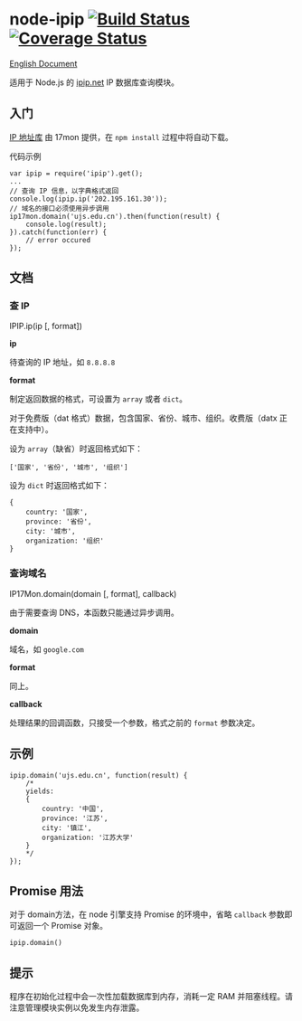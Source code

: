# node-ipip [![Build Status](https://travis-ci.org/ChiChou/node-ipip.svg?branch=master)](https://travis-ci.org/ChiChou/node-ipip) [![Coverage Status](https://img.shields.io/coveralls/ChiChou/node-ipip.svg)](https://coveralls.io/r/ChiChou/node-ipip)

[English Document](README.en.md)

适用于 Node.js 的 [ipip.net](http://ipip.net) IP 数据库查询模块。

## 入门

[IP 地址库](http://s.qdcdn.com/17mon/17monipdb.dat) 由 17mon 提供，在 `npm install` 过程中将自动下载。

代码示例

    var ipip = require('ipip').get();
    ...
    // 查询 IP 信息，以字典格式返回
    console.log(ipip.ip('202.195.161.30'));
    // 域名的接口必须使用异步调用
    ip17mon.domain('ujs.edu.cn').then(function(result) {
        console.log(result);
    }).catch(function(err) {
        // error occured
    });

## 文档

### 查 IP

IPIP.ip(ip [, format])

**ip**

待查询的 IP 地址，如 `8.8.8.8`

**format** 

制定返回数据的格式，可设置为 `array` 或者 `dict`。 

对于免费版（dat 格式）数据，包含国家、省份、城市、组织。收费版（datx 正在支持中）。

设为 `array`（缺省）时返回格式如下：
    
    ['国家', '省份', '城市', '组织']

设为 `dict` 时返回格式如下：

    {
        country: '国家',
        province: '省份',
        city: '城市',
        organization: '组织' 
    }

### 查询域名

IP17Mon.domain(domain [, format], callback)

由于需要查询 DNS，本函数只能通过异步调用。

**domain**

域名，如 `google.com`

**format** 

同上。

**callback**

处理结果的回调函数，只接受一个参数，格式之前的 `format` 参数决定。

## 示例

    ipip.domain('ujs.edu.cn', function(result) {
        /*
        yields:
        {
            country: '中国',
            province: '江苏',
            city: '镇江',
            organization: '江苏大学' 
        }
        */
    });


## Promise 用法

对于 domain方法，在 node 引擎支持 Promise 的环境中，省略 `callback` 参数即可返回一个 Promise 对象。

    ipip.domain()


## 提示

程序在初始化过程中会一次性加载数据库到内存，消耗一定 RAM 并阻塞线程。请注意管理模块实例以免发生内存泄露。